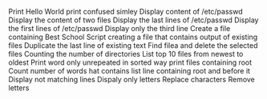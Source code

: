 Print Hello World
print confused simley
Display content of /etc/passwd
Display the content of two files
Display the last lines of /etc/passwd
Display the first lines of /etc/passwd
Display only the third line
Create a file containing Best School
Script creating a file  that contains output of existing files
Duplicate the last line of existing text
Find filea and delete the selected files
Counting the number of directories
List top 10 files from newest to oldest
Print word only unrepeated in sorted way
print files containing root
Count number of words hat contains
list line containing root and before it
Display not matching lines
Dispaly only letters
Replace characters
Remove letters
